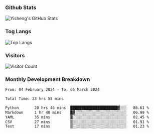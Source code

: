 ### Github Stats
![Yisheng's GitHub Stats](https://github-readme-stats-9qabuvhk1-gongyisheng.vercel.app/api?username=gongyisheng&count_private=true&show_icons=true)
### Tog Langs
![Top Langs](https://github-readme-stats-9qabuvhk1-gongyisheng.vercel.app/api/top-langs/?username=gongyisheng&layout=compact)
### Visitors
![Visitor Count](https://profile-counter.glitch.me/gongyisheng/count.svg)
### Monthly Development Breakdown
<!--START_SECTION:waka-->

```txt
From: 04 February 2024 - To: 05 March 2024

Total Time: 23 hrs 58 mins

Python       20 hrs 46 mins  █████████████████████▓░░░   86.61 %
Markdown     1 hr 40 mins    █▓░░░░░░░░░░░░░░░░░░░░░░░   06.99 %
YAML         35 mins         ▓░░░░░░░░░░░░░░░░░░░░░░░░   02.45 %
CSV          27 mins         ▒░░░░░░░░░░░░░░░░░░░░░░░░   01.91 %
Text         17 mins         ▒░░░░░░░░░░░░░░░░░░░░░░░░   01.23 %
```

<!--END_SECTION:waka-->
